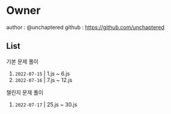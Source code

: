 # Owner

author : @unchaptered
github : https://github.com/unchaptered

## List

기본 문제 풀이

1. `2022-07-15` | 1.js ~ 6.js
2. `2022-07-16` | 7.js ~ 12.js

챌린지 문제 풀이

1. `2022-07-17` | 25.js ~ 30.js